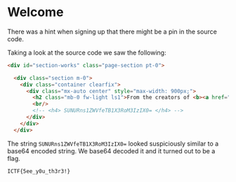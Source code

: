 # Welcome

There was a hint when signing up that there might be a pin in the source code.

Taking a look at the source code we saw the following:

```html
<div id="section-works" class="page-section pt-0">

  <div class="section m-0">
    <div class="container clearfix">
      <div class="mx-auto center" style="max-width: 900px;">
        <h2 class="mb-0 fw-light ls1">From the creators of <b><a href="https://ichack.org">IC Hack</a></b> and <b><a href="https://fb.me/e/2nGA8TGs1">HuxTheFlag</a></b>, now presenting Imperial's first ever edition of a Cyber Security contest open to all university students.</h2>
        <br/>
        <!-- <h4> SUNURns1ZWVfeTB1X3RoM3IzIX0= </h4> -->
      </div>
    </div>
  </div>
```

The string `SUNURns1ZWVfeTB1X3RoM3IzIX0=` looked suspiciously similar to a base64 encoded string.
We base64 decoded it and it turned out to be a flag.

```text
ICTF{5ee_y0u_th3r3!}
```
